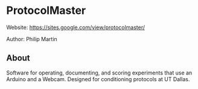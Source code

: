 # ProtocolMaster

Website: https://sites.google.com/view/protocolmaster/

Author: Philip Martin

## About

Software for operating, documenting, and scoring experiments that use an Arduino and a Webcam. Designed for conditioning protocols at UT Dallas.
